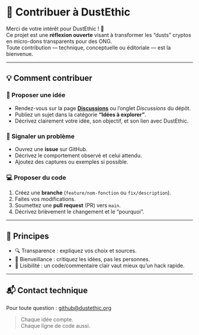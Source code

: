# 🤝 Contribuer à DustEthic

Merci de votre intérêt pour DustEthic ! 🙏  
Ce projet est une **réflexion ouverte** visant à transformer les “dusts” cryptos en micro-dons transparents pour des ONG.  
Toute contribution — technique, conceptuelle ou éditoriale — est la bienvenue.

---

## 💡 Comment contribuer

### 🧩 Proposer une idée
- Rendez-vous sur la page [**Discussions**](https://dustethic.org/discussions/) ou l’onglet *Discussions* du dépôt.  
- Publiez un sujet dans la catégorie **“Idées à explorer”**.  
- Décrivez clairement votre idée, son objectif, et son lien avec DustEthic.

### 🐛 Signaler un problème
- Ouvrez une **issue** sur GitHub.  
- Décrivez le comportement observé et celui attendu.  
- Ajoutez des captures ou exemples si possible.

### 💻 Proposer du code
1. Créez une **branche** (`feature/nom-fonction` ou `fix/description`).  
2. Faites vos modifications.  
3. Soumettez une **pull request** (PR) vers `main`.  
4. Décrivez brièvement le changement et le “pourquoi”.

---

## 🧭 Principes
- 🔍 Transparence : expliquez vos choix et sources.  
- 💬 Bienveillance : critiquez les idées, pas les personnes.  
- 📄 Lisibilité : un code/commentaire clair vaut mieux qu’un hack rapide.  

---

## 📬 Contact technique
Pour toute question : [github@dustethic.org](mailto:github@dustethic.org)

> Chaque idée compte.  
> Chaque ligne de code aussi.
